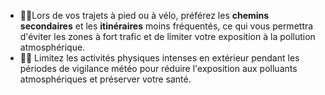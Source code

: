 - 🚶‍♂️Lors de vos trajets à pied ou à vélo, préférez les **chemins secondaires** et les **itinéraires** moins fréquentés, ce qui vous permettra d'éviter les zones à fort trafic et de limiter votre exposition à la pollution atmosphérique.
- 🏋️‍♂️ Limitez les activités physiques intenses en extérieur pendant les périodes de vigilance météo pour réduire l'exposition aux polluants atmosphériques et préserver votre santé.

